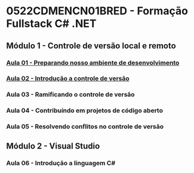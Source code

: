 # 0522CDMENCN01BRED - Formação Fullstack C# .NET

## Módulo 1 - Controle de versão local e remoto

### [Aula 01 - Preparando nosso ambiente de desenvolvimento](./01/README.md)

### [Aula 02 - Introdução a controle de versão](./02/README.md)

### Aula 03 - Ramificando o controle de versão

### Aula 04 - Contribuíndo em projetos de código aberto

### Aula 05 - Resolvendo conflitos no controle de versão

## Módulo 2 - Visual Studio

### Aula 06 - Introdução a linguagem C#
